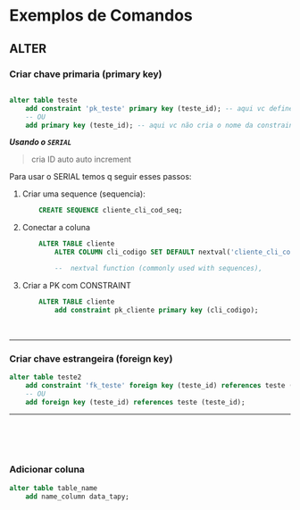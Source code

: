 #   Exemplos de Comandos 

## ALTER 

### Criar chave primaria (primary key) 

```sql

alter table teste 
    add constraint 'pk_teste' primary key (teste_id); -- aqui vc define o nome da sua constraint 
    -- OU 
    add primary key (teste_id); -- aqui vc não cria o nome da constraint, o DB cria sozinho

```

***Usando o `SERIAL`***

> cria ID auto auto increment

Para usar o SERIAL temos q seguir esses passos:

1. Criar uma sequence (sequencia):
    
    ``` sql 
        CREATE SEQUENCE cliente_cli_cod_seq;
    ```

2. Conectar a coluna

    ``` sql 
        ALTER TABLE cliente
            ALTER COLUMN cli_codigo SET DEFAULT nextval('cliente_cli_cod_seq');

            --  nextval function (commonly used with sequences),
    ```
3. Criar a PK com CONSTRAINT

    ```sql 
        ALTER TABLE cliente 
            add constraint pk_cliente primary key (cli_codigo);
    ```
    

<br>

---

### Criar chave estrangeira (foreign key)

```sql
alter table teste2
    add constraint 'fk_teste' foreign key (teste_id) references teste (teste_id);
    -- OU
    add foreign key (teste_id) references teste (teste_id);
```

---
<br><br><br>

### Adicionar coluna

```sql
alter table table_name
    add name_column data_tapy;
```



